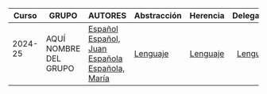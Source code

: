 | Curso | GRUPO | AUTORES  | Abstracción | Herencia | Delegación  | Inyección  | Anotaciones | Aspectos | Errores | Lambdas |
|---|---|---|:---|:---:|:---:|:---:|:---:|:---:|:---:|:---:|
| 2024-25 <br/> <br/>| AQUÍ NOMBRE DEL GRUPO | [Español Español, Juan](https://github.com/juanespanol) <br/> [Española Española, María](https://github.com/mariaespanola) |  [Lenguaje](temas/abstraccion/lenguaje/)  | [Lenguaje](temas/herencia/lenguaje/)  | [Lenguaje](temas/delegacion/lenguaje/) | [Lenguaje](temas/inyeccion/lenguaje/) | [Lenguaje](temas/anotaciones/lenguaje) | [Lenguaje](temas/aspectos/lenguaje) | [Lenguaje](temas/errores/lenguaje) | [Lenguaje](temas/lambdas/lenguaje) |
